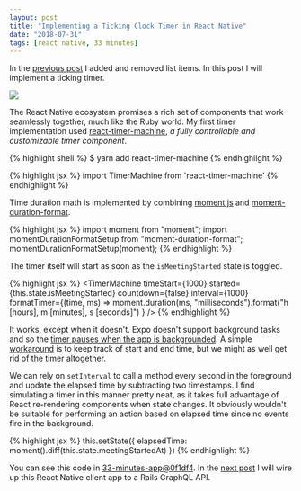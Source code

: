 ```yaml
---
layout: post
title: "Implementing a Ticking Clock Timer in React Native"
date: "2018-07-31"
tags: [react native, 33 minutes]
---
```

In the [previous post](/2018/07/30/add-remove-list-items-react-native.html) I added and removed list items. In this post I will implement a ticking timer.

<a href='{{site.url}}/images/posts/2018/2018-07-31-react-native-clock-timer/timer.gif'><img src='{{site.url}}/images/posts/2018/2018-07-31-react-native-clock-timer/timer.gif' class="thumbnail"></a>

The React Native ecosystem promises a rich set of components that work seamlessly together, much like the Ruby world. My first timer implementation used [react-timer-machine](https://github.com/yassinedoghri/react-timer-machine), _a fully controllable and customizable timer component_.

{% highlight shell %}
$ yarn add react-timer-machine
{% endhighlight %}

{% highlight jsx %}
import TimerMachine from 'react-timer-machine'
{% endhighlight %}

Time duration math is implemented by combining [moment.js](https://momentjs.com) and [moment-duration-format](https://github.com/jsmreese/moment-duration-format).

{% highlight jsx %}
import moment from "moment";
import momentDurationFormatSetup from "moment-duration-format";
momentDurationFormatSetup(moment);
{% endhighlight %}

The timer itself will start as soon as the `isMeetingStarted` state is toggled.

{% highlight jsx %}
<TimerMachine
  timeStart={1000}
  started={this.state.isMeetingStarted}
  countdown={false}
  interval={1000}
  formatTimer={(time, ms) =>
    moment.duration(ms, "milliseconds").format("h [hours], m [minutes], s [seconds]")
  }
/>
{% endhighlight %}

It works, except when it doesn't. Expo doesn't support background tasks and so the [timer pauses when the app is backgrounded](https://github.com/yassinedoghri/react-timer-machine/issues/7). A simple [workaround](https://github.com/33-minutes/33-minutes-app/commit/2a5212f205d291d506de7effaabfdd8d221a762e) is to keep track of start and end time, but we might as well get rid of the timer altogether.

We can rely on `setInterval` to call a method every second in the foreground and update the elapsed time by subtracting two timestamps. I find simulating a timer in this manner pretty neat, as it takes full advantage of React re-rendering components when state changes. It obviously wouldn't be suitable for performing an action based on elapsed time since no events fire in the background.

{% highlight jsx %}
this.setState({ elapsedTime: moment().diff(this.state.meetingStartedAt) })
{% endhighlight %}

You can see this code in [33-minutes-app@0f1df4](https://github.com/33-minutes/33-minutes-app/commit/0f1df4c1c8036934874973480d7bf5ac37d86aa2). In the [next post](/2018/08/01/wiring-up-a-react-native-client-to-a-rails-graphql-server.html) I will wire up this React Native client app to a Rails GraphQL API.

